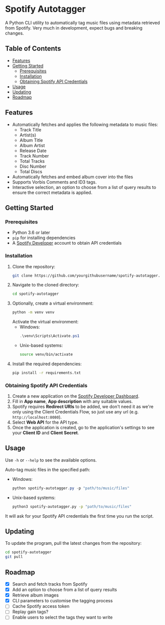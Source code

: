 # Spotify Autotagger

A Python CLI utility to automatically tag music files using metadata retrieved from Spotify. Very much in development, expect bugs and breaking changes.

## Table of Contents
- [Features](#features)
- [Getting Started](#getting-started)
  - [Prerequisites](#prerequisites)
  - [Installation](#installation)
  - [Obtaining Spotify API Credentials](#obtaining-spotify-api-credentials)
- [Usage](#usage)
- [Updating](#updating)
- [Roadmap](#roadmap)

## Features

- Automatically fetches and applies the following metadata to music files:
  - Track Title
  - Artist(s)
  - Album Title
  - Album Artist
  - Release Date
  - Track Number
  - Total Tracks
  - Disc Number
  - Total Discs
- Automatically fetches and embed album cover into the files
- Supports Vorbis Comments and ID3 tags.
- Interactive selection, an option to choose from a list of query results to ensure the correct metadata is applied.

## Getting Started

### Prerequisites

- Python 3.6 or later
- `pip` for installing dependencies
- A [Spotify Developer](https://developer.spotify.com) account to obtain API credentials

### Installation

1. Clone the repository:
   ```sh
   git clone https://github.com/yourgithubusername/spotify-autotagger.git
   ```
2. Navigate to the cloned directory:
   ```sh
   cd spotify-autotagger
   ```
3. Optionally, create a virtual environment:
   ```sh
   python -m venv venv
   ```
   Activate the virtual environment:
   - Windows:
     ```powershell
     .\venv\Scripts\Activate.ps1
     ```
   - Unix-based systems:
     ```sh
     source venv/bin/activate
     ```
4. Install the required dependencies:
   ```sh
   pip install -r requirements.txt
   ```

### Obtaining Spotify API Credentials

1. Create a new application on the [Spotify Developer Dashboard](https://developer.spotify.com/dashboard/create).
2. Fill in **App name**, **App description** with any suitable values.
3. Spotify requires **Redirect URIs** to be added, we don't need it as we're only using the Client Credentials Flow, so just use any url (e.g. `http://localhost:8080`).
4. Select **Web API** for the API type.
5. Once the application is created, go to the application's settings to see your **Client ID** and **Client Secret**.

## Usage

Use `-h` or `--help` to see the available options.

Auto-tag music files in the specified path:
- Windows:
    ```powershell
    python spotify-autotagger.py -p "path/to/music/files"
    ```
- Unix-based systems:
    ```sh
    python3 spotify-autotagger.py -p "path/to/music/files"
    ```

It will ask for your Spotify API credentials the first time you run the script.

## Updating

To update the program, pull the latest changes from the repository:
```sh
cd spotify-autotagger
git pull 
```

## Roadmap

- [x] Search and fetch tracks from Spotify
- [x] Add an option to choose from a list of query results
- [x] Retrieve album images
- [x] CLI parameters to customise the tagging process
- [ ] Cache Spotify access token
- [ ] Replay gain tags?
- [ ] Enable users to select the tags they want to write